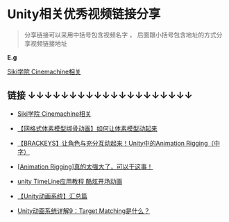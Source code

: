 # Unity相关优秀视频链接分享



> 分享链接可以采用中括号包含视频名字 ， 后面跟小括号包含地址的方式分享视频链接地址

**E.g**

[Siki学院 Cinemachine相关](https://www.bilibili.com/video/BV1vJ411J76K/?spm_id_from=333.337.search-card.all.click&vd_source=1e7187fd5b76548189226038f3beaa82)



## 链接 ↓↓↓↓↓↓↓↓↓↓↓↓↓↓↓↓↓↓↓↓

- [Siki学院 Cinemachine相关](https://www.bilibili.com/video/BV1vJ411J76K/?spm_id_from=333.337.search-card.all.click&vd_source=1e7187fd5b76548189226038f3beaa82)
- [【网格式体素模型绑骨动画】如何让体素模型动起来](https://www.bilibili.com/video/BV1Cb411g73B/?spm_id_from=333.788.top_right_bar_window_custom_collection.content.click)

- [【BRACKEYS】让角色与充分互动起来！Unity中的Animation Rigging（中字）](https://www.bilibili.com/video/BV1z5411a7Xc/?spm_id_from=333.788.top_right_bar_window_custom_collection.content.click&vd_source=1e7187fd5b76548189226038f3beaa82)
- [[Animation Rigging]真的太强大了，可以干这事！](https://www.bilibili.com/video/BV1yE411V7k9/?spm_id_from=333.337.search-card.all.click&vd_source=1e7187fd5b76548189226038f3beaa82)
- [unity TimeLine应用教程 酷炫开场动画](https://www.bilibili.com/video/BV1MK411P79S/?spm_id_from=333.337.search-card.all.click&vd_source=1e7187fd5b76548189226038f3beaa82)
- [【Unity动画系统】汇总篇](https://zhuanlan.zhihu.com/p/492136094)

- [Unity动画系统详解9：Target Matching是什么？](https://zhuanlan.zhihu.com/p/161620658)
